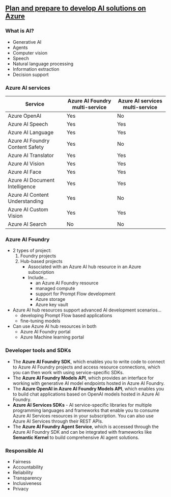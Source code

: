 ## [Plan and prepare to develop Al solutions on Azure](https://learn.microsoft.com/en-us/training/modules/prepare-azure-ai-development/?source=docs)

### What is AI?
- Generative AI
- Agents
- Computer vision
- Speech
- Natural language processing
- Information extraction
- Decision support

### Azure AI services
Service|Azure AI Foundry multi-service|Azure AI services multi-service
--|--|--
Azure OpenAI | Yes | No
Azure AI Speech | Yes | Yes
Azure AI Language | Yes | Yes
Azure AI Foundry Content Safety | Yes | No
Azure AI Translator | Yes | Yes
Azure AI Vision | Yes | Yes
Azure AI Face | Yes | Yes
Azure AI Document Intelligence | Yes | Yes
Azure AI Content Understanding | Yes | No
Azure AI Custom Vision | Yes | Yes
Azure AI Search | No | No

### Azure AI Foundry
- 2 types of project:
    1. Foundry projects
    1. Hub-based projects
        - Associated with an Azure AI hub resource in an Azure subscription
        - Include...
            - an Azure AI Foundry resource
            - managed compute
            - support for Prompt Flow development
            - Azure storage
            - Azure key vault
- Azure AI hub resources support advanced AI development scenarios...
    - developing Prompt Flow based applications
    - fine-tuning models
- Can use Azure AI hub resources in both
    - Azure AI Foundry portal
    - Azure Machine learning portal

### Developer tools and SDKs
- The **Azure AI Foundry SDK**, which enables you to write code to connect to Azure AI Foundry projects and access resource connections, which you can then work with using service-specific SDKs.
- The **Azure AI Foundry Models API**, which provides an interface for working with generative AI model endpoints hosted in Azure AI Foundry.
- The **Azure OpenAI in Azure AI Foundry Models API**, which enables you to build chat applications based on OpenAI models hosted in Azure AI Foundry.
- **Azure AI Services SDKs** - AI service-specific libraries for multiple programming languages and frameworks that enable you to consume Azure AI Services resources in your subscription. You can also use Azure AI Services through their REST APIs.
- The **Azure AI Foundry Agent Service**, which is accessed through the Azure AI Foundry SDK and can be integrated with frameworks like **Semantic Kernel** to build comprehensive AI agent solutions.

### Responsible AI
- Fairness
- Accountability
- Reliability
- Transparency
- Inclusiveness
- Privacy
